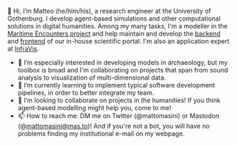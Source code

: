 👋 Hi, I’m Matteo (he/him/his), a research engineer at the University of Gothenburg. I develop agent-based simulations and other computational solutions in digital humanities. Among my many tasks, I'm a modeller in the [Maritime Encounters project](https://www.gu.se/en/research/maritime-encounters) and help maintain and develop the [backend](https://github.com/gu-gridh/diana-backend) and [frontend](https://github.com/gu-gridh/multimodal-map) of our in-house scientific portal. I'm also an application expert at [InfraVis](https://infravis.se/).


- 👀 I’m especially interested in developing models in archaeology, but my toolbox is broad and I'm collaborating on projects that span from sound analysis to visualization of multi-dimensional data.
- 🌱 I’m currently learning to implement typical software development pipelines, in order to better integrate my team.
- 💞️ I’m looking to collaborate on projects in the humanities! If you think agent-based modelling might help you, come to me!
- 📫 How to reach me: DM me on Twitter (@mattomasini) or Mastodon (@mattomasini@mas.to)! And if you're not a bot, you will have no problems finding my institutional e-mail on my webpage.

<!---
mtomasini/mtomasini is a ✨ special ✨ repository because its `README.md` (this file) appears on your GitHub profile.
You can click the Preview link to take a look at your changes.
--->
